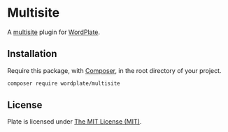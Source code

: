 # Multisite

A [multisite](http://codex.wordpress.org/Glossary#Multisite) plugin for [WordPlate](https://wordplate.github.io/).

## Installation

Require this package, with [Composer](https://getcomposer.org/), in the root directory of your project.

```bash
composer require wordplate/multisite
```

## License

Plate is licensed under [The MIT License (MIT)](LICENSE).
